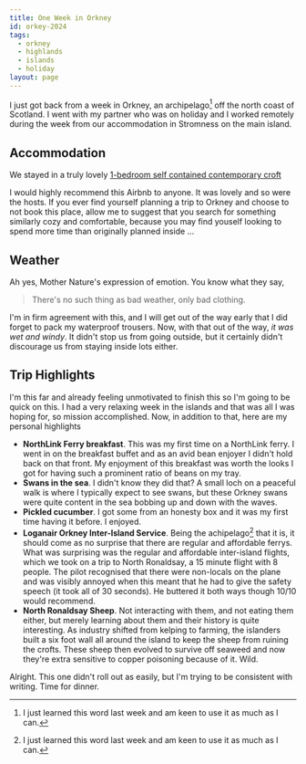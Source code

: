 ```yaml
---
title: One Week in Orkney
id: orkey-2024
tags:
  - orkney
  - highlands
  - islands
  - holiday
layout: page
---
```


I just got back from a week in Orkney, an archipelago[^1] off the north coast of
Scotland. I went with my partner who was on holiday and I worked remotely during
the week from our accommodation in Stromness on the main island.

[^1]: I just learned this word last week and am keen to use it as much as I can.

## Accommodation

We stayed in a truly lovely [1-bedroom self contained contemporary croft](https://www.airbnb.co.uk/rooms/50486715?guests=1&adults=1&s=67&unique_share_id=9ce8b5ab-787d-427d-8ad0-f69fdc51cd9e)

I would highly recommend this Airbnb to anyone. It was lovely and so were the 
hosts. If you ever find yourself planning a trip to Orkney and choose to not 
book this place, allow me to suggest that you search for something similarly 
cozy and comfortable, because you may find youself looking to spend more time 
than originally planned inside ...

## Weather

Ah yes, Mother Nature's expression of emotion. You know what they say, 

> There's no such thing as bad weather, only bad clothing.

I'm in firm agreement with this, and I will get out of the way early that I did
forget to pack my waterproof trousers. Now, with that out of the way, *it was 
wet and windy*. It didn't stop us from going outside, but it certainly didn't 
discourage us from staying inside lots either.

## Trip Highlights

I'm this far and already feeling unmotivated to finish this so I'm going to 
be quick on this. I had a very relaxing week in the islands and that was all 
I was hoping for, so mission accomplished. Now, in addition to that, here are 
my personal highlights

* **NorthLink Ferry breakfast**. This was my first time on a NorthLink ferry. I 
  went in on the breakfast buffet and as an avid bean enjoyer I didn't hold back
  on that front. My enjoyment of this breakfast was worth the looks I got for 
  having such a prominent ratio of beans on my tray. 
* **Swans in the sea**. I didn't know they did that? A small loch on a peaceful 
  walk is where I typically expect to see swans, but these Orkney swans were 
  quite content in the sea bobbing up and down with the waves. 
* **Pickled cucumber**. I got some from an honesty box and it was my first time 
  having it before. I enjoyed.
* **Loganair Orkney Inter-Island Service**. Being the achipelago[^1] that it is,
  it should come as no surprise that there are regular and affordable ferrys. 
  What was surprising was the regular and affordable inter-island flights, which 
  we took on a trip to North Ronaldsay, a 15 minute flight with 8 people. The 
  pilot recognised that there were non-locals on the plane and was visibly 
  annoyed when this meant that he had to give the safety speech (it took all of 
  30 seconds). He buttered it both ways though 10/10 would recommend.
* **North Ronaldsay Sheep**. Not interacting with them, and not eating them 
  either, but merely learning about them and their history is quite interesting.
  As industry shifted from kelping to farming, the islanders built a six foot 
  wall all around the island to keep the sheep from ruining the crofts. These 
  sheep then evolved to survive off seaweed and now they're extra sensitive to 
  copper poisoning because of it. Wild.

Alright. This one didn't roll out as easily, but I'm trying to be consistent 
with writing. Time for dinner. 

